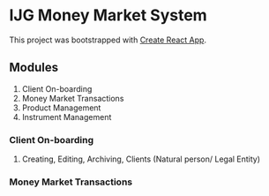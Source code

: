# IJG Money Market System

This project was bootstrapped with [Create React App](https://github.com/facebook/create-react-app).

## Modules

1. Client On-boarding
2. Money Market Transactions
3. Product Management
4. Instrument Management

### Client On-boarding

1. Creating, Editing, Archiving, Clients (Natural person/ Legal Entity)

### Money Market Transactions
